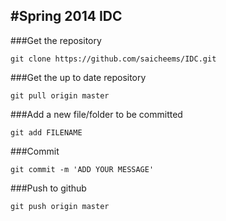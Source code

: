 #Spring 2014 IDC
------
###Get the repository
```
git clone https://github.com/saicheems/IDC.git
```
###Get the up to date repository
```
git pull origin master
```
###Add a new file/folder to be committed
```
git add FILENAME
```
###Commit
```
git commit -m 'ADD YOUR MESSAGE'
```
###Push to github
```
git push origin master
```
